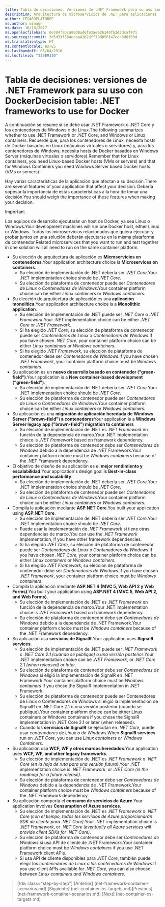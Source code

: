 ```yaml
---
title: Tabla de decisiones. Versiones de .NET Framework para su uso con Docker
description: Arquitectura de microservicios de .NET para aplicaciones .NET en contenedor | Tabla de decisiones, versiones de .NET Framework para su uso con Docker
author: CESARDELATORRE
ms.author: wiwagn
ms.date: 10/18/2017
ms.openlocfilehash: 0e384fabca88d8ad6f93ae626140fb3d5dcaf971
ms.sourcegitcommit: 3d5d33f384eeba41b2dff79d096f47ccc8d8f03d
ms.translationtype: HT
ms.contentlocale: es-ES
ms.lasthandoff: 05/04/2018
ms.locfileid: "33589330"
---
```

# <a name="decision-table-net-frameworks-to-use-for-docker"></a><span data-ttu-id="b8afb-104">Tabla de decisiones: versiones de .NET Framework para su uso con Docker</span><span class="sxs-lookup"><span data-stu-id="b8afb-104">Decision table: .NET frameworks to use for Docker</span></span>

<span data-ttu-id="b8afb-105">A continuación se resume si se debe usar .NET Framework o .NET Core y los contenedores de Windows o de Linux.</span><span class="sxs-lookup"><span data-stu-id="b8afb-105">The following summarizes whether to use .NET Framework or .NET Core, and Windows or Linux containers.</span></span> <span data-ttu-id="b8afb-106">Recuerde que, para los contenedores de Linux, necesita hosts de Docker basados en Linux (máquinas virtuales o servidores) y, para los contenedores de Windows, necesita hosts de Docker basados en Windows Server (máquinas virtuales o servidores).</span><span class="sxs-lookup"><span data-stu-id="b8afb-106">Remember that for Linux containers, you need Linux-based Docker hosts (VMs or servers) and that for Windows Containers you need Windows Server based Docker hosts (VMs or servers).</span></span>

<span data-ttu-id="b8afb-107">Hay varias características de la aplicación que afectan a su decisión.</span><span class="sxs-lookup"><span data-stu-id="b8afb-107">There are several features of your application that affect your decision.</span></span> <span data-ttu-id="b8afb-108">Debería sopesar la importancia de estas características a la hora de tomar una decisión.</span><span class="sxs-lookup"><span data-stu-id="b8afb-108">You should weigh the importance of these features when making your decision.</span></span>

> [!IMPORTANT]
> <span data-ttu-id="b8afb-109">Los equipos de desarrollo ejecutarán un host de Docker, ya sea Linux o Windows.</span><span class="sxs-lookup"><span data-stu-id="b8afb-109">Your development machines will run one Docker host, either Linux or Windows.</span></span> <span data-ttu-id="b8afb-110">Todos los microservicios relacionados que quiera ejecutar y probar juntos en una solución deberán ejecutarse en la misma plataforma de contenedor.</span><span class="sxs-lookup"><span data-stu-id="b8afb-110">Related microservices that you want to run and test together in one solution will all need to run on the same container platform.</span></span>

* <span data-ttu-id="b8afb-111">Su elección de arquitectura de aplicación es **Microservicios en contenedores**.</span><span class="sxs-lookup"><span data-stu-id="b8afb-111">Your application architecture choice is **Microservices on containers**.</span></span>
    - <span data-ttu-id="b8afb-112">Su elección de implementación de .NET debería ser *.NET Core*.</span><span class="sxs-lookup"><span data-stu-id="b8afb-112">Your .NET implementation choice should be *.NET Core*.</span></span>
    - <span data-ttu-id="b8afb-113">Su elección de plataforma de contenedor puede ser *Contenedores de Linux* o *Contenedores de Windows*.</span><span class="sxs-lookup"><span data-stu-id="b8afb-113">Your container platform choice can be either *Linux containers* or *Windows containers*.</span></span>
* <span data-ttu-id="b8afb-114">Su elección de arquitectura de aplicación es una **aplicación monolítica**.</span><span class="sxs-lookup"><span data-stu-id="b8afb-114">Your application architecture choice is a **Monolithic application**.</span></span>
    - <span data-ttu-id="b8afb-115">Su elección de implementación de .NET puede ser *.NET Core* o *.NET Framework*.</span><span class="sxs-lookup"><span data-stu-id="b8afb-115">Your .NET implementation choice can be either *.NET Core* or *.NET Framework*.</span></span>
    - <span data-ttu-id="b8afb-116">Si ha elegido *.NET Core*, su elección de plataforma de contenedor puede ser *Contenedores de Linux* o *Contenedores de Windows*.</span><span class="sxs-lookup"><span data-stu-id="b8afb-116">If you have chosen *.NET Core*, your container platform choice can be either *Linux containers* or *Windows containers*.</span></span>
    - <span data-ttu-id="b8afb-117">Si ha elegido *.NET Framework*, su elección de plataforma de contenedor debe ser *Contenedores de Windows*.</span><span class="sxs-lookup"><span data-stu-id="b8afb-117">If you have chosen *.NET Framework*, your container platform choice must be *Windows containers*.</span></span>
* <span data-ttu-id="b8afb-118">Su aplicación es un **nuevo desarrollo basado en contenedor ("green-field")**.</span><span class="sxs-lookup"><span data-stu-id="b8afb-118">Your application is a  **New container-based development ("green-field")**.</span></span>
    - <span data-ttu-id="b8afb-119">Su elección de implementación de .NET debería ser *.NET Core*.</span><span class="sxs-lookup"><span data-stu-id="b8afb-119">Your .NET implementation choice should be *.NET Core*.</span></span>
    - <span data-ttu-id="b8afb-120">Su elección de plataforma de contenedor puede ser *Contenedores de Linux* o *Contenedores de Windows*.</span><span class="sxs-lookup"><span data-stu-id="b8afb-120">Your container platform choice can be either *Linux containers* or *Windows containers*.</span></span>
* <span data-ttu-id="b8afb-121">Su aplicación es una **migración de aplicación heredada de Windows Server ("brown-field") a contenedores**</span><span class="sxs-lookup"><span data-stu-id="b8afb-121">Your application is a **Windows Server legacy app ("brown-field") migration to containers**</span></span>
    - <span data-ttu-id="b8afb-122">Su elección de implementación de .NET es *.NET Framework* en función de la dependencia de marco.</span><span class="sxs-lookup"><span data-stu-id="b8afb-122">Your .NET implementation choice is *.NET Framework* based on framework dependency.</span></span>
    - <span data-ttu-id="b8afb-123">Su elección de plataforma de contenedor debe ser *Contenedores de Windows* debido a la dependencia de .NET Framework.</span><span class="sxs-lookup"><span data-stu-id="b8afb-123">Your container platform choice must be *Windows containers* because of the .NET Framework dependency.</span></span>
* <span data-ttu-id="b8afb-124">El objetivo de diseño de su aplicación es el **mejor rendimiento y escalabilidad**.</span><span class="sxs-lookup"><span data-stu-id="b8afb-124">Your application's design goal is **Best-in-class performance and scalability**.</span></span>
    - <span data-ttu-id="b8afb-125">Su elección de implementación de .NET debería ser *.NET Core*.</span><span class="sxs-lookup"><span data-stu-id="b8afb-125">Your .NET implementation choice should be *.NET Core*.</span></span>
    - <span data-ttu-id="b8afb-126">Su elección de plataforma de contenedor puede ser *Contenedores de Linux* o *Contenedores de Windows*.</span><span class="sxs-lookup"><span data-stu-id="b8afb-126">Your container platform choice can be either *Linux containers* or *Windows containers*.</span></span>
* <span data-ttu-id="b8afb-127">Compila la aplicación mediante **ASP.NET Core**.</span><span class="sxs-lookup"><span data-stu-id="b8afb-127">You built your application using **ASP.NET Core**.</span></span>
    - <span data-ttu-id="b8afb-128">Su elección de implementación de .NET debería ser *.NET Core*.</span><span class="sxs-lookup"><span data-stu-id="b8afb-128">Your .NET implementation choice should be *.NET Core*.</span></span>
    - <span data-ttu-id="b8afb-129">Puede usar la implementación de *.NET Framework* si tiene otras dependencias de marco.</span><span class="sxs-lookup"><span data-stu-id="b8afb-129">You can use the *.NET Framework* implementation, if you have other framework dependencies.</span></span>
    - <span data-ttu-id="b8afb-130">Si ha elegido *.NET Core*, su elección de plataforma de contenedor puede ser *Contenedores de Linux* o *Contenedores de Windows*.</span><span class="sxs-lookup"><span data-stu-id="b8afb-130">If you have chosen *.NET Core*, your container platform choice can be either *Linux containers* or *Windows containers*.</span></span>
    - <span data-ttu-id="b8afb-131">Si ha elegido *.NET Framework*, su elección de plataforma de contenedor debe ser *Contenedores de Windows*.</span><span class="sxs-lookup"><span data-stu-id="b8afb-131">If you have chosen *.NET Framework*, your container platform choice must be *Windows containers*.</span></span>
* <span data-ttu-id="b8afb-132">Compila la aplicación mediante **ASP.NET 4 (MVC 5, Web API 2 y Web Forms)**.</span><span class="sxs-lookup"><span data-stu-id="b8afb-132">You built your application using **ASP.NET 4 (MVC 5, Web API 2, and Web Forms)**.</span></span>
    - <span data-ttu-id="b8afb-133">Su elección de implementación de .NET es *.NET Framework* en función de la dependencia de marco.</span><span class="sxs-lookup"><span data-stu-id="b8afb-133">Your .NET implementation choice is *.NET Framework* based on framework dependency.</span></span>
    - <span data-ttu-id="b8afb-134">Su elección de plataforma de contenedor debe ser *Contenedores de Windows* debido a la dependencia de .NET Framework.</span><span class="sxs-lookup"><span data-stu-id="b8afb-134">Your container platform choice must be *Windows containers* because of the .NET Framework dependency.</span></span>
* <span data-ttu-id="b8afb-135">Su aplicación usa **servicios de SignalR**.</span><span class="sxs-lookup"><span data-stu-id="b8afb-135">Your application uses **SignalR services**.</span></span>
    - <span data-ttu-id="b8afb-136">Su elección de implementación de .NET puede ser *.NET Framework* o *.NET Core 2.1 (cuando se publique) o una versión posterior*.</span><span class="sxs-lookup"><span data-stu-id="b8afb-136">Your .NET implementation choice can be *.NET Framework*, or *.NET Core 2.1 (when released) or later*.</span></span>
    - <span data-ttu-id="b8afb-137">Su elección de plataforma de contenedor debe ser *Contenedores de Windows* si eligió la implementación de SignalR en .NET Framework.</span><span class="sxs-lookup"><span data-stu-id="b8afb-137">Your container platform choice must be *Windows containers* if you chose the SignalR implementation in .NET Framework.</span></span>
    - <span data-ttu-id="b8afb-138">Su elección de plataforma de contenedor puede ser Contenedores de Linux o Contenedores de Windows si eligió la implementación de SignalR en .NET Core 2.1 o una versión posterior (cuando se publique).</span><span class="sxs-lookup"><span data-stu-id="b8afb-138">Your container platform choice can be either Linux containers or Windows containers if you chose the SignalR implementation in .NET Core 2.1 or later (when released).</span></span>  
    - <span data-ttu-id="b8afb-139">Cuando los **servicios de SignalR** se ejecutan en *.NET Core*, puede usar *contenedores de Linux o de Windows*.</span><span class="sxs-lookup"><span data-stu-id="b8afb-139">When **SignalR services** run on *.NET Core*, you can use *Linux containers or Windows Containers*.</span></span>
* <span data-ttu-id="b8afb-140">Su aplicación usa **WCF, WF y otros marcos heredados**.</span><span class="sxs-lookup"><span data-stu-id="b8afb-140">Your application uses **WCF, WF, and other legacy frameworks**.</span></span>
    - <span data-ttu-id="b8afb-141">Su elección de implementación de .NET es *.NET Framework* o *.NET Core (en la hoja de ruta para una versión futura)*.</span><span class="sxs-lookup"><span data-stu-id="b8afb-141">Your .NET implementation choice is *.NET Framework*, or *.NET Core (in the roadmap for a future release)*.</span></span>
    - <span data-ttu-id="b8afb-142">Su elección de plataforma de contenedor debe ser *Contenedores de Windows* debido a la dependencia de .NET Framework.</span><span class="sxs-lookup"><span data-stu-id="b8afb-142">Your container platform choice must be *Windows containers* because of the .NET Framework dependency.</span></span>
* <span data-ttu-id="b8afb-143">Su aplicación comporta el **consumo de servicios de Azure**.</span><span class="sxs-lookup"><span data-stu-id="b8afb-143">Your application involves **Consumption of Azure services**.</span></span>
    - <span data-ttu-id="b8afb-144">Su elección de implementación de .NET es *.NET Framework* o *.NET Core (con el tiempo, todos los servicios de Azure proporcionarán SDK de cliente para .NET Core)*.</span><span class="sxs-lookup"><span data-stu-id="b8afb-144">Your .NET implementation choice is *.NET Framework*, or *.NET Core (eventually all Azure services will provide client SDKs for .NET Core)*.</span></span>
    - <span data-ttu-id="b8afb-145">Su elección de plataforma de contenedor debe ser *Contenedores de Windows* si usa API de cliente de .NET Framework.</span><span class="sxs-lookup"><span data-stu-id="b8afb-145">Your container platform choice must be *Windows containers* if you use .NET Framework client APIs.</span></span>
    - <span data-ttu-id="b8afb-146">Si usa API de cliente disponibles para *.NET Core*, también puede elegir los *contenedores de Linux o los contenedores de Windows*.</span><span class="sxs-lookup"><span data-stu-id="b8afb-146">If you use client APIs available for *.NET Core*, you can also choose between *Linux containers and Windows containers*.</span></span>

>[!div class="step-by-step"]
<span data-ttu-id="b8afb-147">[Anterior] (net-framework-container-scenarios.md) [Siguiente] (net-container-os-targets.md)</span><span class="sxs-lookup"><span data-stu-id="b8afb-147">[Previous] (net-framework-container-scenarios.md) [Next] (net-container-os-targets.md)</span></span>
